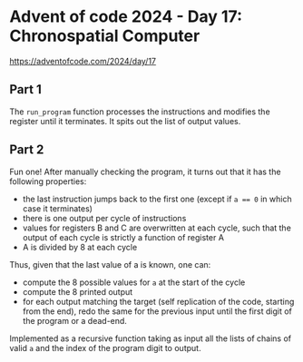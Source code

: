 # Advent of code 2024 - Day 17: Chronospatial Computer

https://adventofcode.com/2024/day/17

## Part 1

The `run_program` function processes the instructions and modifies the register until it terminates. It spits out the list of output values.

## Part 2

Fun one!
After manually checking the program, it turns out that it has the following properties:
* the last instruction jumps back to the first one (except if `a == 0` in which case it terminates)
* there is one output per cycle of instructions
* values for registers B and C are overwritten at each cycle, such that the output of each cycle is strictly a function of register A
* A is divided by 8 at each cycle

Thus, given that the last value of a is known, one can:
* compute the 8 possible values for `a` at the start of the cycle
* compute the 8 printed output
* for each output matching the target (self replication of the code, starting from the end), redo the same for the previous input until the first digit of the program or a dead-end.

Implemented as a recursive function taking as input all the lists of chains of valid `a` and the index of the program digit to output.
